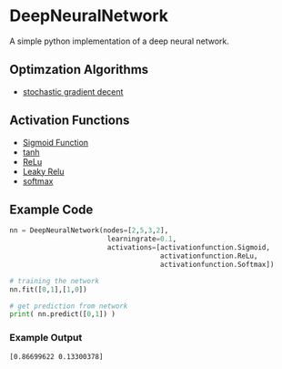 # DeepNeuralNetwork

A simple python implementation of a deep neural network.

## Optimzation Algorithms
- [stochastic gradient decent](https://en.wikipedia.org/wiki/Stochastic_gradient_descent)

## Activation Functions
- [Sigmoid Function](https://en.wikipedia.org/wiki/Sigmoid_function)
- [tanh](https://en.wikipedia.org/wiki/Hyperbolic_functions)
- [ReLu](https://en.wikipedia.org/wiki/Rectifier_(neural_networks))
- [Leaky Relu](https://en.wikipedia.org/wiki/Rectifier_(neural_networks))
- [softmax](https://en.wikipedia.org/wiki/Softmax_function)

## Example Code
```Python
nn = DeepNeuralNetwork(nodes=[2,5,3,2],
                        learningrate=0.1,
                        activations=[activationfunction.Sigmoid,
                                     activationfunction.ReLu,
                                     activationfunction.Softmax])

# training the network
nn.fit([0,1],[1,0])

# get prediction from network
print( nn.predict([0,1]) )
```
### Example Output
```Shell
[0.86699622 0.13300378]
```
